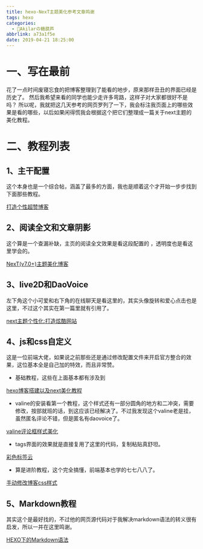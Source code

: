 ```yaml
---
title: hexo-NexT主题美化参考文章鸣谢
tags: hexo
categories:
  - 🍡Akilarの糖葫芦
abbrlink: a73a1f5e
date: 2019-04-21 18:25:00
---
```


# 一、写在最前
花了一点时间废寝忘食的把博客整理到了能看的地步，原来那样丑丑的界面已经是历史了。
然后我希望来看的同学也能少走许多弯路，这样子对大家都很好不是吗？
所以呢，我就把这几天参考的网页罗列了一下，我会标注我页面上的哪些效果是看的哪些，以后如果闲得慌我会根据这个把它们整理成一篇关于next主题的美化教程。


# 二、教程列表

## 1、主干配置
这个本身也是一个综合帖，涵盖了最多的方面，我也是顺着这个才开始一步步找到下面那些教程。

<div class="note primary"><p>

[打造个性超赞博客](https://reuixiy.github.io/technology/computer/computer-aided-art/2017/06/09/hexo-next-optimization.html)</p></div>

## 2、阅读全文和文章阴影


这个算是一个查漏补缺，主页的阅读全文效果是看这段配置的 ，透明度也是看这里学会的。

<div class="note primary"><p>

[NexT(v7.0+)主题美化博客](https://blog.csdn.net/weixin_39345384/article/details/80785373)</p></div>


## 3、live2D和DaoVoice

左下角这个小可爱和右下角的在线聊天是看这里的，其实头像旋转和爱心点击也是这里，不过这个其实在第一篇里就有引用了。

<div class="note primary"><p>

[next主题个性化:打造炫酷网站](http://shenzekun.cn/hexo%E7%9A%84next%E4%B8%BB%E9%A2%98%E4%B8%AA%E6%80%A7%E5%8C%96%E9%85%8D%E7%BD%AE%E6%95%99%E7%A8%8B.html)</p></div>



## 4、js和css自定义
这是一位前端大佬，如果说之前那些还是通过修改配置文件来开启官方整合的效果，这位基本全是自己加的特效，而且非常赞。

- 基础教程，这些在上面基本都有涉及到

<div class="note info"><p>

[hexo博客搭建以及next美化教程](https://me.idealli.com/post/e8d13fc.html)</p></div>

- valine的安装看第一个教程，这个样式还有一部分圆角的地方和二冲突，需要修改，按部就班的话，到这应该已经解决了。不过我发现这个valine老是挂，虽然匿名评论不错，但是匿名有daovoice了。

<div class="note info"><p>

[valine评论框样式美化](https://me.idealli.com/post/2d5da13e.html)</p></div>


- tags界面的效果就是直接复用了这里的代码，复制粘贴真舒坦。

<div class="note info"><p>

[彩色标签云](https://me.idealli.com/post/d6caa003.html)</p></div>



- 算是进阶教程，这个完全搞懂，前端基本也学的七七八八了。

<div class="note info"><p>

[手动修改博客css样式](https://me.idealli.com/post/e17f6e4c.html)</p></div>

## 5、Markdown教程
其实这个是最好找的，不过他的网页源代码对于我解决markdown语法的转义很有启发，所以一并在这里鸣谢。

<div class="note info"><p>

[HEXO下的Markdown语法](https://anson2416.github.io/posts/ed86d43f/)</p></div>
